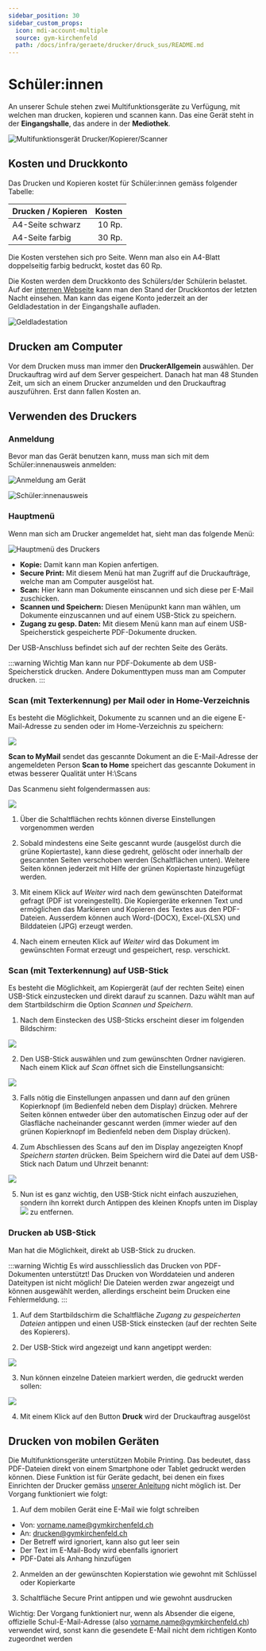 ```yaml
---
sidebar_position: 30
sidebar_custom_props:
  icon: mdi-account-multiple
  source: gym-kirchenfeld
  path: /docs/infra/geraete/drucker/druck_sus/README.md
---
```


# Schüler:innen




An unserer Schule stehen zwei Multifunktionsgeräte zu Verfügung, mit welchen man drucken, kopieren und scannen kann. Das eine Gerät steht in der **Eingangshalle**, das andere in der **Mediothek**. 

![Multifunktionsgerät Drucker/Kopierer/Scanner](./images/print-printer.png)

## Kosten und Druckkonto

Das Drucken und Kopieren kostet für Schüler:innen gemäss folgender Tabelle:

| Drucken / Kopieren | Kosten |
| :----------------- | -----: |
| A4-Seite schwarz   | 10 Rp. |
| A4-Seite farbig    | 30 Rp. |

Die Kosten verstehen sich pro Seite. Wenn man also ein A4-Blatt doppelseitig farbig bedruckt, kostet das 60 Rp.

Die Kosten werden dem Druckkonto des Schülers/der Schülerin belastet. Auf der [internen Webseite][1] kann man den Stand der Druckkontos der letzten Nacht einsehen. Man kann das eigene Konto jederzeit an der Geldladestation in der Eingangshalle aufladen.

![Geldladestation](./images/print-value-loader.png)

## Drucken am Computer

Vor dem Drucken muss man immer den **DruckerAllgemein** auswählen. Der Druckauftrag wird auf dem Server gespeichert. Danach hat man 48 Stunden Zeit, um sich an einem Drucker anzumelden und den Druckauftrag auszuführen. Erst dann fallen Kosten an.

## Verwenden des Druckers

### Anmeldung

Bevor man das Gerät benutzen kann, muss man sich mit dem Schüler:innenausweis anmelden:

![Anmeldung am Gerät](./images/print-login.jpg)

![Schüler:innenausweis](./images/student-card.png)

### Hauptmenü

Wenn man sich am Drucker angemeldet hat, sieht man das folgende Menü:

![Hauptmenü des Druckers](./images/print-menu.png)

- **Kopie:** Damit kann man Kopien anfertigen.
- **Secure Print:** Mit diesem Menü hat man Zugriff auf die Druckaufträge, welche man am Computer ausgelöst hat.
- **Scan:** Hier kann man Dokumente einscannen und sich diese per E-Mail zuschicken.
- **Scannen und Speichern:** Diesen Menüpunkt kann man wählen, um Dokumente einzuscannen und auf einem USB-Stick zu speichern.
- **Zugang zu gesp. Daten:** Mit diesem Menü kann man auf einem USB-Speicherstick gespeicherte PDF-Dokumente drucken.

Der USB-Anschluss befindet sich auf der rechten Seite des Geräts.

:::warning <i class="mdi mdi-alert"></i> Wichtig
Man kann nur PDF-Dokumente ab dem USB-Speicherstick drucken. Andere Dokumenttypen muss man am Computer drucken.
:::

[1]: https://intern.gymkirchenfeld.ch/


### Scan (mit Texterkennung) per Mail oder in Home-Verzeichnis

Es besteht die Möglichkeit,  Dokumente  zu  scannen  und  an  die  eigene  E-Mail-Adresse  zu  senden oder im Home-Verzeichnis zu speichern:

![](./images/drucken03.png)

**Scan to MyMail** sendet das  gescannte  Dokument  an  die  E-Mail-Adresse  der  angemeldeten  Person
**Scan to Home** speichert das gescannte Dokument in etwas besserer Qualität unter H:\Scans

Das Scanmenu sieht folgendermassen aus:

![](./images/drucken04.png)

1. Über die Schaltflächen rechts können diverse Einstellungen vorgenommen werden

2. Sobald mindestens eine Seite gescannt wurde (ausgelöst durch die grüne Kopiertaste), kann diese gedreht, gelöscht oder innerhalb der gescannten Seiten verschoben werden (Schaltflächen unten). Weitere Seiten können jederzeit mit Hilfe der grünen Kopiertaste hinzugefügt werden. 

3. Mit einem Klick auf _Weiter_ wird nach dem gewünschten Dateiformat gefragt (PDF ist voreingestellt). Die Kopiergeräte erkennen Text und ermöglichen das Markieren und Kopieren des Textes aus den PDF-Dateien. Ausserdem können auch Word-(DOCX), Excel-(XLSX) und Bilddateien (JPG) erzeugt werden. 

4. Nach einem erneuten  Klick auf _Weiter_ wird das Dokument im gewünschten Format erzeugt und gespeichert, resp. verschickt.


### Scan (mit Texterkennung) auf USB-Stick

Es besteht die Möglichkeit, am Kopiergerät (auf der rechten Seite) einen USB-Stick  einzustecken und direkt darauf zu scannen. Dazu wählt man auf dem Startbildschirm die Option _Scannen und Speichern_. 

1. Nach dem Einstecken des USB-Sticks erscheint dieser im folgenden Bildschirm:

![](./images/drucken05.png)

2. Den USB-Stick auswählen und zum gewünschten Ordner navigieren. Nach einem Klick auf _Scan_ öffnet sich die Einstellungsansicht:

![](./images/drucken06.png)

3. Falls  nötig  die  Einstellungen  anpassen  und  dann  auf den grünen Kopierknopf (im Bedienfeld neben dem Display) drücken. Mehrere Seiten können entweder über den automatischen Einzug oder auf der Glasfläche nacheinander  gescannt  werden  (immer  wieder  auf  den  grünen  Kopierknopf  im  Bedienfeld  neben  dem  Display drücken).  

4. Zum  Abschliessen  des  Scans  auf  den  im  Display  angezeigten  Knopf _Speichern starten_ drücken. Beim Speichern wird die Datei auf dem USB-Stick nach Datum und Uhrzeit benannt:

![](./images/drucken07.png)

5. Nun ist es ganz wichtig, den USB-Stick nicht einfach auszuziehen, sondern ihn korrekt durch Antippen des kleinen Knopfs unten im Display ![](./images/drucken08.png) zu entfernen.

### Drucken ab USB-Stick

Man hat die Möglichkeit, direkt ab USB-Stick zu drucken. 

:::warning <i class="mdi mdi-alert"></i> Wichtig
Es wird ausschliesslich das Drucken von PDF-Dokumenten unterstützt! Das Drucken von Worddateien und anderen Dateitypen ist nicht möglich! Die Dateien werden zwar angezeigt und können ausgewählt werden, allerdings erscheint beim Drucken eine Fehlermeldung.
:::

1. Auf dem Startbildschirm die Schaltfläche _Zugang zu gespeicherten Dateien_ antippen und einen USB-Stick einstecken (auf der rechten Seite des Kopierers).

2. Der USB-Stick wird angezeigt und kann angetippt werden:

![](./images/drucken09.png)

3. Nun können einzelne Dateien markiert werden, die gedruckt werden sollen:

![](./images/drucken10.png)

4. Mit einem Klick auf den Button __Druck__ wird der Druckauftrag ausgelöst

## Drucken von mobilen Geräten

Die Multifunktionsgeräte unterstützen Mobile Printing. Das bedeutet, dass PDF-Dateien direkt von einem Smartphone oder Tablet gedruckt werden können. Diese Funktion ist für Geräte gedacht, bei denen ein fixes Einrichten der Drucker gemäss [unserer Anleitung](http://ict.mygymer.ch/byod/) nicht möglich ist. Der Vorgang funktioniert wie folgt: 

1. Auf dem mobilen Gerät eine E-Mail wie folgt schreiben
  * Von: vorname.name@gymkirchenfeld.ch
  * An: drucken@gymkirchenfeld.ch
  * Der Betreff wird ignoriert, kann also gut leer sein
  * Der Text im E-Mail-Body wird ebenfalls ignoriert
  * PDF-Datei als Anhang hinzufügen

2. Anmelden an der gewünschten Kopierstation wie gewohnt mit Schlüssel oder Kopierkarte

3. Schaltfläche Secure Print antippen und wie gewohnt ausdrucken

Wichtig: Der Vorgang funktioniert nur, wenn als Absender die eigene, offizielle Schul-E-Mail-Adresse (also vorname.name@gymkirchenfeld.ch) verwendet wird, sonst kann die gesendete E-Mail nicht dem richtigen Konto zugeordnet werden
